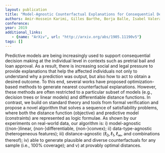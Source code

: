 ```yaml
---
layout: publication
title: "Model-Agnostic Counterfactual Explanations for Consequential Decisions"
authors: Amir-Hossein Karimi, Gilles Barthe, Borja Balle, Isabel Valera
conference: 
year: 2019
additional_links: 
   - {name: "ArXiv", url: "http://arxiv.org/abs/1905.11190v5"}
tags: []
---
```

Predictive models are being increasingly used to support consequential
decision making at the individual level in contexts such as pretrial bail and
loan approval. As a result, there is increasing social and legal pressure to
provide explanations that help the affected individuals not only to understand
why a prediction was output, but also how to act to obtain a desired outcome.
To this end, several works have proposed optimization-based methods to generate
nearest counterfactual explanations. However, these methods are often
restricted to a particular subset of models (e.g., decision trees or linear
models) and differentiable distance functions. In contrast, we build on
standard theory and tools from formal verification and propose a novel
algorithm that solves a sequence of satisfiability problems, where both the
distance function (objective) and predictive model (constraints) are
represented as logic formulae. As shown by our experiments on real-world data,
our algorithm is: i) model-agnostic ({non-}linear, {non-}differentiable,
{non-}convex); ii) data-type-agnostic (heterogeneous features); iii)
distance-agnostic ($\ell_0, \ell_1, \ell_\infty$, and combinations thereof);
iv) able to generate plausible and diverse counterfactuals for any sample
(i.e., 100% coverage); and v) at provably optimal distances.